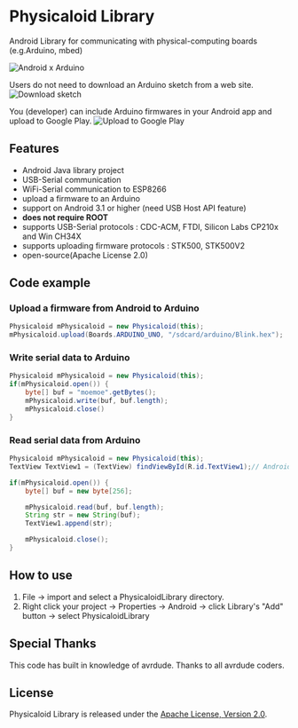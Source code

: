 Physicaloid Library
==================

Android Library for communicating with physical-computing boards (e.g.Arduino, mbed)

![Android x Arduino](https://lh5.googleusercontent.com/-weC-lA-1rdw/UeaCzIrWR3I/AAAAAAAACno/u-ZapAmzkz8/s640/android_arduino.jpg)


Users do not need to download an Arduino sketch from a web site.
![Download sketch](https://lh3.googleusercontent.com/-Hh-vISkTL6w/UeaC5moml2I/AAAAAAAACn8/g7Dozio1QrE/s640/physicaloid_download.png)


You (developer) can include Arduino firmwares in your Android app and upload to Google Play.
![Upload to Google Play](https://lh6.googleusercontent.com/-lzDrLOSohUY/UeaC5p7Z0uI/AAAAAAAACoA/hcqRjLUe6JQ/s640/physicaloid_upload.png)


Features
-----------------
- Android Java library project
- USB-Serial communication
- WiFi-Serial communication to ESP8266
- upload a firmware to an Arduino
- support on Android 3.1 or higher (need USB Host API feature)
- **does not require ROOT**
- supports USB-Serial protocols : CDC-ACM, FTDI, Silicon Labs CP210x and Win CH34X
- supports uploading firmware protocols : STK500, STK500V2
- open-source(Apache License 2.0)


Code example
-----------------

### Upload a firmware from Android to Arduino ###
```java
Physicaloid mPhysicaloid = new Physicaloid(this);
mPhysicaloid.upload(Boards.ARDUINO_UNO, "/sdcard/arduino/Blink.hex");
```


### Write serial data to Arduino ###
```java
Physicaloid mPhysicaloid = new Physicaloid(this);
if(mPhysicaloid.open()) {
    byte[] buf = "moemoe".getBytes();
    mPhysicaloid.write(buf, buf.length);
    mPhysicaloid.close()
}
```


### Read serial data from Arduino ###
```java
Physicaloid mPhysicaloid = new Physicaloid(this);
TextView TextView1 = (TextView) findViewById(R.id.TextView1);// Android TextView

if(mPhysicaloid.open()) {
    byte[] buf = new byte[256];

    mPhysicaloid.read(buf, buf.length);
    String str = new String(buf);
    TextView1.append(str);

    mPhysicaloid.close();
}
```

How to use
-----------------
1. File -> import and select a PhysicaloidLibrary directory.
2. Right click your project -> Properties -> Android -> click Library's "Add" button -> select PhysicaloidLibrary


Special Thanks
-----------------
This code has built in knowledge of avrdude.
Thanks to all avrdude coders.


License
-----------------
Physicaloid Library is released under the [Apache License, Version 2.0](http://www.apache.org/licenses/LICENSE-2.0).
